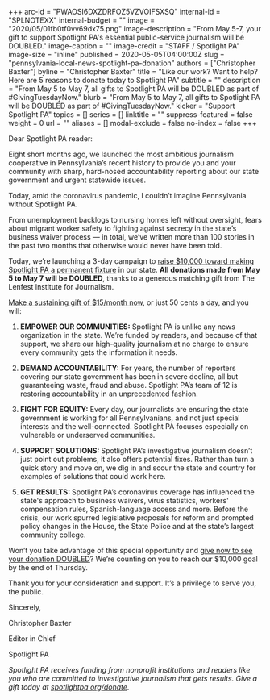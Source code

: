 +++
arc-id = "PWAOSI6DXZDRFOZ5VZVOIFSXSQ"
internal-id = "SPLNOTEXX"
internal-budget = ""
image = "2020/05/01fb0tf0vv69dx75.png"
image-description = "From May 5-7, your gift to support Spotlight PA's essential public-service journalism will be DOUBLED."
image-caption = ""
image-credit = "STAFF / Spotlight PA"
image-size = "inline"
published = 2020-05-05T04:00:00Z
slug = "pennsylvania-local-news-spotlight-pa-donation"
authors = ["Christopher Baxter"]
byline = "Christopher Baxter"
title = "Like our work? Want to help? Here are 5 reasons to donate today to Spotlight PA"
subtitle = ""
description = "From May 5 to May 7, all gifts to Spotlight PA will be DOUBLED as part of #GivingTuesdayNow."
blurb = "From May 5 to May 7, all gifts to Spotlight PA will be DOUBLED as part of #GivingTuesdayNow."
kicker = "Support Spotlight PA"
topics = []
series = []
linktitle = ""
suppress-featured = false
weight = 0
url = ""
aliases = []
modal-exclude = false
no-index = false
+++

Dear Spotlight PA reader:

Eight short months ago, we launched the most ambitious journalism cooperative in Pennsylvania’s recent history to provide you and your community with sharp, hard-nosed accountability reporting about our state government and urgent statewide issues.

Today, amid the coronavirus pandemic, I couldn’t imagine Pennsylvania without Spotlight PA.

From unemployment backlogs to nursing homes left without oversight, fears about migrant worker safety to fighting against secrecy in the state’s business waiver process — in total, we’ve written more than 100 stories in the past two months that otherwise would never have been told.

Today, we’re launching a 3-day campaign to <a href="https://www.spotlightpa.org/donate" target=_blank>raise $10,000 toward making Spotlight PA a permanent fixture</a> in our state. <b>All donations made from May 5 to May 7 will be DOUBLED</b>, thanks to a generous matching gift from The Lenfest Institute for Journalism.

<a href="https://www.spotlightpa.org/donate" target=_blank>Make a sustaining gift of $15/month now</a>, or just 50 cents a day, and you will:

1. <b>EMPOWER OUR COMMUNITIES:</b> Spotlight PA is unlike any news organization in the state. We’re funded by readers, and because of that support, we share our high-quality journalism at no charge to ensure every community gets the information it needs.

2. <b>DEMAND ACCOUNTABILITY:</b> For years, the number of reporters covering our state government has been in severe decline, all but guaranteeing waste, fraud and abuse. Spotlight PA’s team of 12 is restoring accountability in an unprecedented fashion.

3. <b>FIGHT FOR EQUITY:</b> Every day, our journalists are ensuring the state government is working for all Pennsylvanians, and not just special interests and the well-connected. Spotlight PA focuses especially on vulnerable or underserved communities.

4. <b>SUPPORT SOLUTIONS: </b>Spotlight PA’s investigative journalism doesn’t just point out problems, it also offers potential fixes. Rather than turn a quick story and move on, we dig in and scour the state and country for examples of solutions that could work here.

5. <b>GET RESULTS: </b>Spotlight PA’s coronavirus coverage has influenced the state's approach to business waivers, virus statistics, workers' compensation rules, Spanish-language access and more. Before the crisis, our work spurred legislative proposals for reform and prompted policy changes in the House, the State Police and at the state’s largest community college.

Won’t you take advantage of this special opportunity and <a href="https://www.spotlightpa.org/donate" target=_blank>give now to see your donation DOUBLED</a>? We’re counting on you to reach our $10,000 goal by the end of Thursday.

Thank you for your consideration and support. It’s a privilege to serve you, the public.

Sincerely,

Christopher Baxter

Editor in Chief

Spotlight PA

<i>Spotlight PA receives funding from nonprofit institutions and readers like you who are committed to investigative journalism that gets results. Give a gift today at </i><a href="https://www.spotlightpa.org/donate"><i>spotlightpa.org/donate</i></a><i>.</i>
